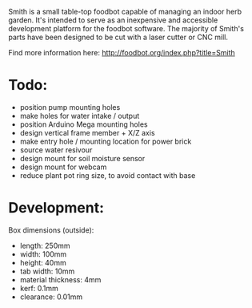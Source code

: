 Smith is a small table-top foodbot capable of managing an indoor herb garden.  It's intended to serve as an inexpensive and accessible development platform for the foodbot software.  The majority of Smith's parts have been designed to be cut with a laser cutter or CNC mill.

Find more information here: http://foodbot.org/index.php?title=Smith

# Todo:
  * position pump mounting holes
  * make holes for water intake / output
  * position Arduino Mega mounting holes
  * design vertical frame member + X/Z axis
  * make entry hole / mounting location for power brick
  * source water resivour
  * design mount for soil moisture sensor
  * design mount for webcam
  * reduce plant pot ring size, to avoid contact with base

# Development:

Box dimensions (outside):
  * length: 250mm
  * width: 100mm
  * height: 40mm
  * tab width: 10mm
  * material thickness: 4mm
  * kerf: 0.1mm
  * clearance: 0.01mm

